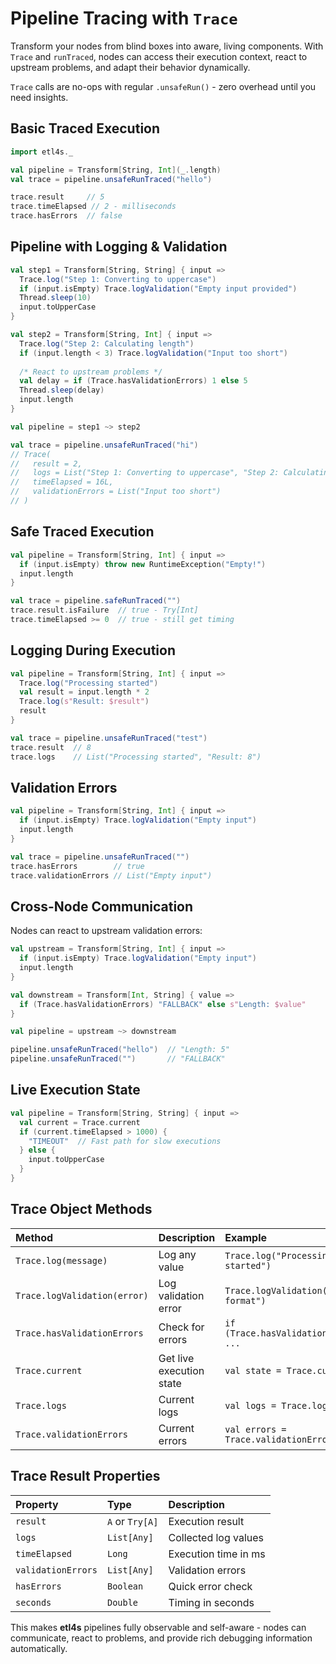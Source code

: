 # Pipeline Tracing with `Trace`

Transform your nodes from blind boxes into aware, living components. With `Trace` and `runTraced`, nodes can access their execution context, react to upstream problems, and adapt their behavior dynamically.

`Trace` calls are no-ops with regular `.unsafeRun()` - zero overhead until you need insights.

## Basic Traced Execution

```scala
import etl4s._

val pipeline = Transform[String, Int](_.length)
val trace = pipeline.unsafeRunTraced("hello")

trace.result     // 5
trace.timeElapsed // 2 - milliseconds  
trace.hasErrors  // false
```

## Pipeline with Logging & Validation

```scala
val step1 = Transform[String, String] { input =>
  Trace.log("Step 1: Converting to uppercase")
  if (input.isEmpty) Trace.logValidation("Empty input provided")
  Thread.sleep(10)
  input.toUpperCase
}

val step2 = Transform[String, Int] { input =>
  Trace.log("Step 2: Calculating length")
  if (input.length < 3) Trace.logValidation("Input too short")
  
  /* React to upstream problems */
  val delay = if (Trace.hasValidationErrors) 1 else 5
  Thread.sleep(delay)
  input.length
}

val pipeline = step1 ~> step2

val trace = pipeline.unsafeRunTraced("hi")
// Trace(
//   result = 2,
//   logs = List("Step 1: Converting to uppercase", "Step 2: Calculating length"),
//   timeElapsed = 16L,
//   validationErrors = List("Input too short")
// )
```

## Safe Traced Execution

```scala
val pipeline = Transform[String, Int] { input =>
  if (input.isEmpty) throw new RuntimeException("Empty!")
  input.length
}

val trace = pipeline.safeRunTraced("")
trace.result.isFailure  // true - Try[Int] 
trace.timeElapsed >= 0  // true - still get timing
```

## Logging During Execution

```scala
val pipeline = Transform[String, Int] { input =>
  Trace.log("Processing started")
  val result = input.length * 2
  Trace.log(s"Result: $result")
  result
}

val trace = pipeline.unsafeRunTraced("test")
trace.result  // 8
trace.logs    // List("Processing started", "Result: 8")
```

## Validation Errors

```scala
val pipeline = Transform[String, Int] { input =>
  if (input.isEmpty) Trace.logValidation("Empty input")
  input.length
}

val trace = pipeline.unsafeRunTraced("")
trace.hasErrors        // true
trace.validationErrors // List("Empty input")
```

## Cross-Node Communication

Nodes can react to upstream validation errors:

```scala
val upstream = Transform[String, Int] { input =>
  if (input.isEmpty) Trace.logValidation("Empty input")
  input.length
}

val downstream = Transform[Int, String] { value =>
  if (Trace.hasValidationErrors) "FALLBACK" else s"Length: $value"
}

val pipeline = upstream ~> downstream

pipeline.unsafeRunTraced("hello")  // "Length: 5"
pipeline.unsafeRunTraced("")       // "FALLBACK"
```

## Live Execution State

```scala
val pipeline = Transform[String, String] { input =>
  val current = Trace.current
  if (current.timeElapsed > 1000) {
    "TIMEOUT"  // Fast path for slow executions
  } else {
    input.toUpperCase
  }
}
```

## Trace Object Methods

| Method | Description | Example |
|:-------|:------------|:--------|
| `Trace.log(message)` | Log any value | `Trace.log("Processing started")` |
| `Trace.logValidation(error)` | Log validation error | `Trace.logValidation("Invalid format")` |  
| `Trace.hasValidationErrors` | Check for errors | `if (Trace.hasValidationErrors) ...` |
| `Trace.current` | Get live execution state | `val state = Trace.current` |
| `Trace.logs` | Current logs | `val logs = Trace.logs` |
| `Trace.validationErrors` | Current errors | `val errors = Trace.validationErrors` |

## Trace Result Properties

| Property | Type | Description |
|:---------|:-----|:------------|
| `result` | `A` or `Try[A]` | Execution result |
| `logs` | `List[Any]` | Collected log values |
| `timeElapsed` | `Long` | Execution time in ms |
| `validationErrors` | `List[Any]` | Validation errors |
| `hasErrors` | `Boolean` | Quick error check |
| `seconds` | `Double` | Timing in seconds |

This makes **etl4s** pipelines fully observable and self-aware - nodes can communicate, react to problems, and provide rich debugging information automatically.
